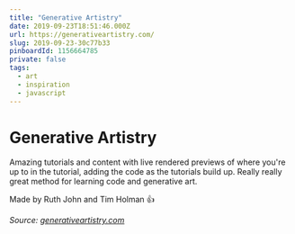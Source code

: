 ```yaml
---
title: "Generative Artistry"
date: 2019-09-23T18:51:46.000Z
url: https://generativeartistry.com/
slug: 2019-09-23-30c77b33
pinboardId: 1156664785
private: false
tags:
  - art
  - inspiration
  - javascript
---
```


# Generative Artistry

Amazing tutorials and content with live rendered previews of where you're up to in the tutorial, adding the code as the tutorials build up. Really really great method for learning code and generative art.

Made by Ruth John and Tim Holman 👍

_Source: [generativeartistry.com](https://generativeartistry.com/)_
